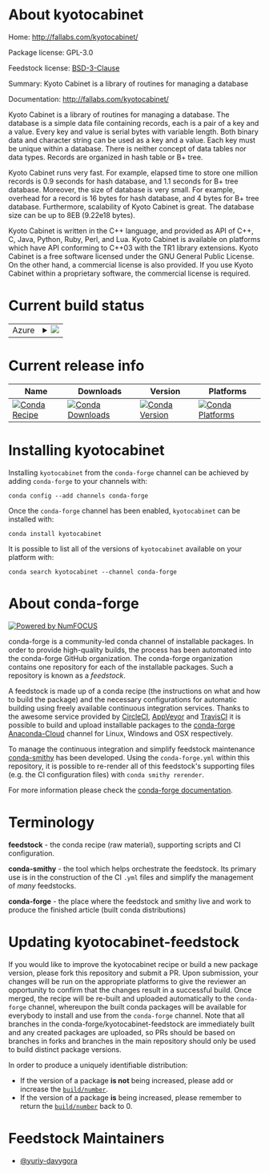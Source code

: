 About kyotocabinet
==================

Home: http://fallabs.com/kyotocabinet/

Package license: GPL-3.0

Feedstock license: [BSD-3-Clause](https://github.com/conda-forge/kyotocabinet-feedstock/blob/master/LICENSE.txt)

Summary: Kyoto Cabinet is a library of routines for managing a database

Documentation: http://fallabs.com/kyotocabinet/

Kyoto Cabinet is a library of routines for managing a database. The database is a simple data file containing
records, each is a pair of  a key and a value. Every key and value is serial bytes with variable length. Both binary
data and character string can be used as a key and a value. Each key must be unique within a database. There is
neither concept of data tables nor data types. Records are organized in hash table or B+ tree.

Kyoto Cabinet runs very fast. For example, elapsed time to store one million records is 0.9 seconds for hash
database, and 1.1 seconds for B+ tree database. Moreover, the size of database is very small. For example,
overhead for a record is 16 bytes for hash database, and 4 bytes for B+ tree database. Furthermore, scalability of
Kyoto Cabinet is great. The database size can be up to 8EB (9.22e18 bytes).

Kyoto Cabinet is written in the C++ language, and provided as API of C++, C, Java, Python, Ruby, Perl, and
Lua. Kyoto Cabinet is available on platforms which have API conforming to C++03 with the TR1 library
extensions. Kyoto Cabinet is a free software licensed under the GNU General Public License. On the other hand, a
commercial license is also provided. If you use Kyoto Cabinet within a proprietary software, the commercial
license is required.


Current build status
====================


<table>
    
  <tr>
    <td>Azure</td>
    <td>
      <details>
        <summary>
          <a href="https://dev.azure.com/conda-forge/feedstock-builds/_build/latest?definitionId=509&branchName=master">
            <img src="https://dev.azure.com/conda-forge/feedstock-builds/_apis/build/status/kyotocabinet-feedstock?branchName=master">
          </a>
        </summary>
        <table>
          <thead><tr><th>Variant</th><th>Status</th></tr></thead>
          <tbody><tr>
              <td>linux_64</td>
              <td>
                <a href="https://dev.azure.com/conda-forge/feedstock-builds/_build/latest?definitionId=509&branchName=master">
                  <img src="https://dev.azure.com/conda-forge/feedstock-builds/_apis/build/status/kyotocabinet-feedstock?branchName=master&jobName=linux&configuration=linux_64_" alt="variant">
                </a>
              </td>
            </tr>
          </tbody>
        </table>
      </details>
    </td>
  </tr>
</table>

Current release info
====================

| Name | Downloads | Version | Platforms |
| --- | --- | --- | --- |
| [![Conda Recipe](https://img.shields.io/badge/recipe-kyotocabinet-green.svg)](https://anaconda.org/conda-forge/kyotocabinet) | [![Conda Downloads](https://img.shields.io/conda/dn/conda-forge/kyotocabinet.svg)](https://anaconda.org/conda-forge/kyotocabinet) | [![Conda Version](https://img.shields.io/conda/vn/conda-forge/kyotocabinet.svg)](https://anaconda.org/conda-forge/kyotocabinet) | [![Conda Platforms](https://img.shields.io/conda/pn/conda-forge/kyotocabinet.svg)](https://anaconda.org/conda-forge/kyotocabinet) |

Installing kyotocabinet
=======================

Installing `kyotocabinet` from the `conda-forge` channel can be achieved by adding `conda-forge` to your channels with:

```
conda config --add channels conda-forge
```

Once the `conda-forge` channel has been enabled, `kyotocabinet` can be installed with:

```
conda install kyotocabinet
```

It is possible to list all of the versions of `kyotocabinet` available on your platform with:

```
conda search kyotocabinet --channel conda-forge
```


About conda-forge
=================

[![Powered by NumFOCUS](https://img.shields.io/badge/powered%20by-NumFOCUS-orange.svg?style=flat&colorA=E1523D&colorB=007D8A)](http://numfocus.org)

conda-forge is a community-led conda channel of installable packages.
In order to provide high-quality builds, the process has been automated into the
conda-forge GitHub organization. The conda-forge organization contains one repository
for each of the installable packages. Such a repository is known as a *feedstock*.

A feedstock is made up of a conda recipe (the instructions on what and how to build
the package) and the necessary configurations for automatic building using freely
available continuous integration services. Thanks to the awesome service provided by
[CircleCI](https://circleci.com/), [AppVeyor](https://www.appveyor.com/)
and [TravisCI](https://travis-ci.com/) it is possible to build and upload installable
packages to the [conda-forge](https://anaconda.org/conda-forge)
[Anaconda-Cloud](https://anaconda.org/) channel for Linux, Windows and OSX respectively.

To manage the continuous integration and simplify feedstock maintenance
[conda-smithy](https://github.com/conda-forge/conda-smithy) has been developed.
Using the ``conda-forge.yml`` within this repository, it is possible to re-render all of
this feedstock's supporting files (e.g. the CI configuration files) with ``conda smithy rerender``.

For more information please check the [conda-forge documentation](https://conda-forge.org/docs/).

Terminology
===========

**feedstock** - the conda recipe (raw material), supporting scripts and CI configuration.

**conda-smithy** - the tool which helps orchestrate the feedstock.
                   Its primary use is in the construction of the CI ``.yml`` files
                   and simplify the management of *many* feedstocks.

**conda-forge** - the place where the feedstock and smithy live and work to
                  produce the finished article (built conda distributions)


Updating kyotocabinet-feedstock
===============================

If you would like to improve the kyotocabinet recipe or build a new
package version, please fork this repository and submit a PR. Upon submission,
your changes will be run on the appropriate platforms to give the reviewer an
opportunity to confirm that the changes result in a successful build. Once
merged, the recipe will be re-built and uploaded automatically to the
`conda-forge` channel, whereupon the built conda packages will be available for
everybody to install and use from the `conda-forge` channel.
Note that all branches in the conda-forge/kyotocabinet-feedstock are
immediately built and any created packages are uploaded, so PRs should be based
on branches in forks and branches in the main repository should only be used to
build distinct package versions.

In order to produce a uniquely identifiable distribution:
 * If the version of a package **is not** being increased, please add or increase
   the [``build/number``](https://conda.io/docs/user-guide/tasks/build-packages/define-metadata.html#build-number-and-string).
 * If the version of a package **is** being increased, please remember to return
   the [``build/number``](https://conda.io/docs/user-guide/tasks/build-packages/define-metadata.html#build-number-and-string)
   back to 0.

Feedstock Maintainers
=====================

* [@yuriy-davygora](https://github.com/yuriy-davygora/)

